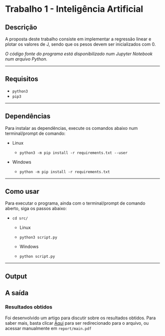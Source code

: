 # Trabalho 1 - Inteligência Artificial

## Descrição
A proposta deste trabalho consiste em implementar a regressão linear e plotar os valores de J, sendo
que os pesos devem ser inicializados com 0.

*O código fonte do programa está disponibilizado num Jupyter Notebook num arquivo Python.*

---
## Requisitos

* `python3`
* `pip3`
  
---
## Dependências

Para instalar as dependências, execute os comandos abaixo num terminal/prompt de comando:

* Linux
  * `python3 -m pip install -r requirements.txt --user`

* Windows
  * `python -m pip install -r requirements.txt`

---
## Como usar

Para executar o programa, ainda com o terminal/prompt de comando aberto, siga os passos abaixo:
* `cd src/`
  * Linux
  * `python3 script.py`


  * Windows
  * `python script.py`

---
## Output

A saída
---
### **Resultados obtidos**

Foi desenvolvido um artigo para discutir sobre os resultados obtidos. Para saber mais, basta clicar [Aqui](./report/FINAL_Report.pdf) para ser redirecionado para o arquivo, ou acessar manualmente em `report/main.pdf`